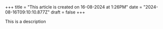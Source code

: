 +++
title = "This article is created on 16-08-2024 at 1:26PM"
date = "2024-08-16T09:10:10.877Z"
draft = false
+++

  This is a description
        